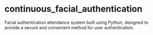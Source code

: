 # continuous_facial_authentication
Facial authentication attendance system built using Python, designed to provide a secure and convenient method for user authentication.
